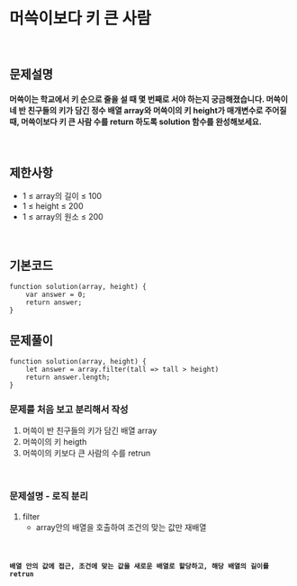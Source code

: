 # 머쓱이보다 키 큰 사람

<br>

## 문제설명
#### 머쓱이는 학교에서 키 순으로 줄을 설 때 몇 번째로 서야 하는지 궁금해졌습니다. 머쓱이네 반 친구들의 키가 담긴 정수 배열 array와 머쓱이의 키 height가 매개변수로 주어질 때, 머쓱이보다 키 큰 사람 수를 return 하도록 solution 함수를 완성해보세요.

<br>

## 제한사항
* 1 ≤ array의 길이 ≤ 100
* 1 ≤ height ≤ 200
* 1 ≤ array의 원소 ≤ 200


<br>

## 기본코드
```
function solution(array, height) {
    var answer = 0;
    return answer;
}
```


## 문제풀이
```
function solution(array, height) {
    let answer = array.filter(tall => tall > height)
    return answer.length;
}
```
### 문제를 처음 보고 분리해서 작성
1. 머쓱이 반 친구들의 키가 담긴 배열 array
2. 머쓱이의 키 heigth
3. 머쓱이의 키보다 큰 사람의 수를 retrun

<br>

### 문제설명 - 로직 분리
1. filter
   - array안의 배열을 호출하여 조건의 맞는 값만 재배열


<br>

#### `배열 안의 값에 접근, 조건에 맞는 값을 새로운 배열로 할당하고, 해당 배열의 길이를 retrun`